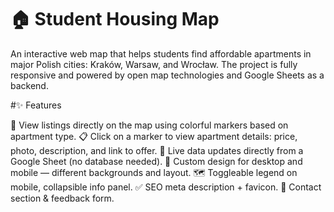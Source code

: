 # 🏠 Student Housing Map
<p>An interactive web map that helps students find affordable apartments in major Polish cities: Kraków, Warsaw, and Wrocław. The project is fully responsive and powered by open map technologies and Google Sheets as a backend.</p>

#✨ Features
<p>🎯 View listings directly on the map using colorful markers based on apartment type.
📋 Click on a marker to view apartment details: price, photo, description, and link to offer.
🔄 Live data updates directly from a Google Sheet (no database needed).
🎨 Custom design for desktop and mobile — different backgrounds and layout.
🗺️ Toggleable legend on mobile, collapsible info panel.
✅ SEO meta description + favicon.
📩 Contact section & feedback form.</p>
